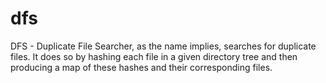 # dfs
DFS - Duplicate File Searcher, as the name implies, searches for duplicate files. It does so by hashing each file in a given directory tree and then producing a map of these hashes and their corresponding files.
